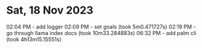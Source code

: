 # Sat, 18 Nov 2023

02:04 PM - add logger
02:09 PM - set goals (took 5m0.471727s)
02:19 PM - go through llama index docs (took 10m33.284883s)
06:32 PM - add palm cli (took 4h13m15.15551s)
